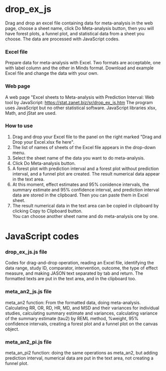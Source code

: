 # drop_ex_js
Drag and drop an excel file containing data for meta-analysis in the web page, choose a sheet name, click Do Meta-analysis button, then you will have forest plots, a funnel plot, and statistical data from a sheet you choose. The data are processed with JavaScript codes.
### Excel file
Prepare data for meta-analysis with Excel. Two formats are acceptable, one with label column and the other in Minds format.  Download and example Excel file and change the data with your own.
### Web page
A web page "Excel sheets to Meta-analysis with Prediction Interval: Web tool by JavaScript: https://stat.zanet.biz/sr/drop_ex_js.htm  The program uses JavaScript but no other statistical software.  JavaScript libraries xlsx, Math, and jStat are used.
### How to use
1. Drag and drop your Excel file to the panel on the right marked "Drag and Drop your Excel.xlsx fle here".  
2. The list of names of sheets of the Excel file appears in the drop-down menu.  
3. Select the sheet name of the data you want to do meta-analysis.  
4. Click Do Meta-analysis button.  
5. A forest plot with prediction interval and a forest plot without prediction interval, and a funnel plot are created. The result numerical data appear in the text area.  
6. At this moment, effect estimates and 95% conidence intervals, the summary estimate and 95% confidence interval, and prediction interval data are stored in the clipboard. Then you can paste them in Excel sheet.  
7. The result numerical data in the text area can be copied in clipboard by clicking Copy to Clipboard button.  
You can choose another sheet name and do meta-analysis one by one.
# JavaScript codes
### drop_ex_js.js file
Codes for drag-and-drop operation, reading an Excel file, identifying the data range, study ID, comparator, intervention, outcome, the type of effect measure, and making JASON text separated by tab and return. The formatted texts are put in the text area, and in the clipboard too.
### meta_an2_js.js file
meta_an2 function: From the formatted data, doing meta-analysis. Calculating RR, OR, RD, HR, MD, and MSD and their variances for individual studies, calculating summary estimate and variances, calculating variance of the summary estimate (tau2) by REML method, %weight, 95% confidence intervals, creating a forest plot and a funnel plot on the canvas object.
### meta_an2_pi.js file
meta_an_pi2 function: doing the same operations as meta_an2, but adding prediction interval, numerical data are put in the text area, not creating a funnel plot.
